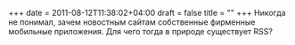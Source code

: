 +++
date = 2011-08-12T11:38:02+04:00
draft = false
title = ""
+++
Никогда не понимал, зачем новостным сайтам собственные фирменные мобильные приложения. Для чего тогда в природе существует RSS?